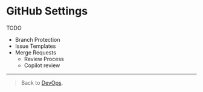 # GitHub Settings

TODO


- Branch Protection
- Issue Templates
- Merge Requests
    - Review Process
    - Copilot review



---

> Back to [DevOps](./_DEV_OPS.md).
